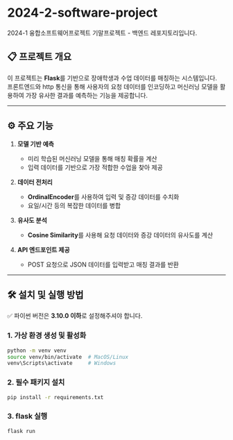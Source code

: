 # 2024-2-software-project
2024-1 융합소프트웨어프로젝트 기말프로젝트 - 백엔드 레포지토리입니다.

## 📋 프로젝트 개요

이 프로젝트는 **Flask**를 기반으로 장애학생과 수업 데이터를 매칭하는 시스템입니다.  
프론트엔드와 http 통신을 통해 사용자의 요청 데이터를 인코딩하고 머신러닝 모델을 활용하여 가장 유사한 결과를 예측하는 기능을 제공합니다.

---

## ⚙️ 주요 기능

1. **모델 기반 예측**  
   - 미리 학습된 머신러닝 모델을 통해 매칭 확률을 계산
   - 입력 데이터를 기반으로 가장 적합한 수업을 찾아 제공

2. **데이터 전처리**  
   - **OrdinalEncoder**를 사용하여 입력 및 증강 데이터를 수치화  
   - 요일/시간 등의 복잡한 데이터를 병합

3. **유사도 분석**  
   - **Cosine Similarity**를 사용해 요청 데이터와 증강 데이터의 유사도를 계산

4. **API 엔드포인트 제공**  
   - POST 요청으로 JSON 데이터를 입력받고 매칭 결과를 반환

---

## 🛠️ 설치 및 실행 방법

✅ 파이썬 버전은 **3.10.0 이하**로 설정해주셔야 합니다.

### 1. 가상 환경 생성 및 활성화

```bash
python -m venv venv
source venv/bin/activate  # MacOS/Linux
venv\Scripts\activate     # Windows
```

### 2. 필수 패키지 설치
```bash
pip install -r requirements.txt
```

### 3. flask 실행
```bash
flask run
```
